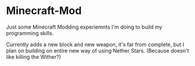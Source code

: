 Minecraft-Mod
=============

Just some Minecraft Modding experiemnts I'm doing to build my programming skills.

Currently adds a new block and new weapon, it's far from complete, 
but I plan on building on entire new way of using Nether Stars. (Because doesn't like killing the Wither?)
